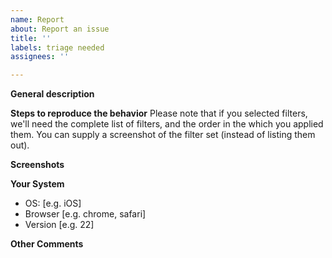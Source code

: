 ```yaml
---
name: Report
about: Report an issue
title: ''
labels: triage needed
assignees: ''

---
```


**General description**

**Steps to reproduce the behavior**
Please note that if you selected filters, we'll need the complete list of filters, and the order in the which you applied them. You can supply a screenshot of the filter set (instead of listing them out).

**Screenshots**

**Your System**
 - OS: [e.g. iOS]
 - Browser [e.g. chrome, safari]
 - Version [e.g. 22]

**Other Comments**
